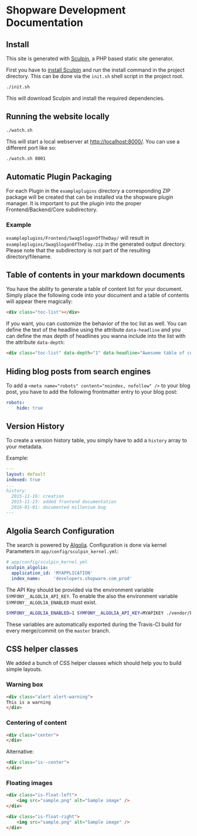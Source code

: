 # Shopware Development Documentation

## Install

This site is generated with [Sculpin][2], a PHP based static site generator.

First you have to [install Sculpin][3] and run the install command in the project directory.
This can be done via the `init.sh` shell script in the project root.

```bash
./init.sh
```

This will download Sculpin and install the required dependencies.

## Running the website locally

```bash
./watch.sh
```

This will start a local webserver at <http://localhost:8000/>.
You can use a different port like so:

```bash
./watch.sh 8001
```

## Automatic Plugin Packaging

For each Plugin in the `exampleplugins` directory a corresponding ZIP package will be created that can be installed via the shopware plugin manager.
It is important to put the plugin into the proper Frontend/Backend/Core subdirectory.

### Example

`exampleplugins/Frontend/SwagSloganOfTheDay/` will result in `exampleplugins/SwagSloganOfTheDay.zip` in the generated output directory. Please note that the subdirectory is not part of the resulting directory/filename.

[2]: https://sculpin.io/
[3]: https://sculpin.io/download

## Table of contents in your markdown documents

You have the ability to generate a table of content list for your document. Simply place the following code into your document and a table of contents will appear there magically:

```html
<div class="toc-list"></div>
```

If you want, you can customize the behavior of the toc list as well. You can define the text of the headline using the attribute `data-headline` and you can define the max depth of headlines you wanna include into the list with the attribute `data-depth`:

```html
<div class="toc-list" data-depth="1" data-headline="Awesome table of contents"></div>
```

## Hiding blog posts from search engines

To add a `<meta name="robots" content="noindex, nofollow" />` to your blog post,
you have to add the following frontmatter entry to your blog post:

```yaml
robots:
    hide: true
```

## Version History

To create a version history table, you simply have to add a `history` array to your metadata.

Example:

```yaml
---
layout: default
indexed: true
...
history:
  2015-11-16: creation
  2015-11-23: added frontend documentation
  2016-01-01: documented millenium bug
---
```

## Algolia Search Configuration

The search is powered by [Algolia](https://www.algolia.com).
Configuration is done via kernel Parameters in `app/config/sculpin_kernel.yml`:

```yaml
# app/config/sculpin_kernel.yml
sculpin_algolia:
  application_id: 'MYAPPLICATION'
  index_name:     'developers.shopware.com_prod'
```

The API Key should be provided via the environment variable `SYMFONY__ALGOLIA_API_KEY`.
To enable the also the environment variable `SYMFONY__ALGOLIA_ENABLED` must exist.

```bash
SYMFONY__ALGOLIA_ENABLED=1 SYMFONY__ALGOLIA_API_KEY=MYAPIKEY ./vendor/bin/sculpin generate
```

These variables are automatically exported during the Travis-CI build for every merge/commit on the `master` branch.


## CSS helper classes

We added a bunch of CSS helper classes which should help you to build simple layouts.

### Warning box

```html
<div class="alert alert-warning">
This is a warning
</div>
```

### Centering of content

```html
<div class="center">
</div>
```

Alternative:

```html
<div class="is--center">
</div>
```

### Floating images

```html
<div class="is-float-left">
    <img src="sample.png" alt="Sample image" />
</div>
```

```html
<div class="is-float-right">
    <img src="sample.png" alt="Sample image" />
</div>
```
